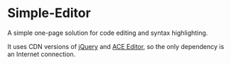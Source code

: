 # Simple-Editor
A simple one-page solution for code editing and syntax highlighting. 

It uses CDN versions of [jQuery][jquery] and [ACE Editor][ace], so the only dependency is an Internet connection.


[jquery]: https://jquery.com/
[ace]: http://ace.c9.io/#nav=about
